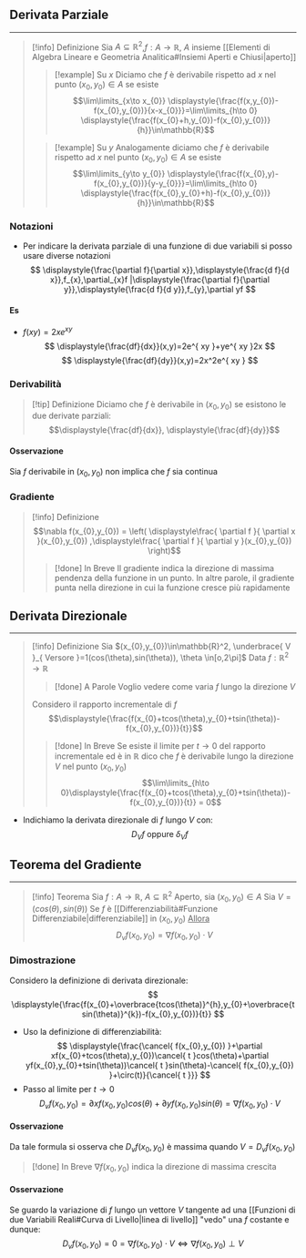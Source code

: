 ## Derivata Parziale
---
>[!info] Definizione
>Sia $A\subseteq\mathbb{R}^2$,$f:A\to\mathbb{R}$, $A$ insieme [[Elementi di Algebra Lineare e Geometria Analitica#Insiemi Aperti e Chiusi|aperto]]
>>[!example] Su $x$
>>Diciamo che $f$ è derivabile rispetto ad $x$ nel punto $(x_{0},y_{0})\in A$ se esiste
>>$$\lim\limits_{x\to x_{0}} \displaystyle{\frac{f(x,y_{0})-f(x_{0},y_{0})}{x-x_{0}}}=\lim\limits_{h\to 0} \displaystyle{\frac{f(x_{0}+h,y_{0})-f(x_{0},y_{0})}{h}}\in\mathbb{R}$$
>
>>[!example] Su $y$
>>Analogamente diciamo che $f$ è derivabile rispetto ad $x$ nel punto $(x_{0},y_{0})\in A$ se esiste
>>$$\lim\limits_{y\to y_{0}} \displaystyle{\frac{f(x_{0},y)-f(x_{0},y_{0})}{y-y_{0}}}=\lim\limits_{h\to 0} \displaystyle{\frac{f(x_{0},y_{0}+h)-f(x_{0},y_{0})}{h}}\in\mathbb{R}$$

### Notazioni
- Per indicare la derivata parziale di una funzione di due variabili si posso usare diverse notazioni
$$
\displaystyle{\frac{\partial f}{\partial x}},\displaystyle{\frac{d f}{d x}},f_{x},\partial_{x}f |\displaystyle{\frac{\partial f}{\partial y}},\displaystyle{\frac{d f}{d y}},f_{y},\partial yf
$$
#### Es
- $f(xy)=2xe^{xy}$
$$
\displaystyle{\frac{df}{dx}}(x,y)=2e^{ xy }+ye^{ xy }2x
$$
$$
\displaystyle{\frac{df}{dy}}(x,y)=2x^2e^{ xy }
$$
### Derivabilità
>[!tip] Definizione
>Diciamo che $f$ è derivabile in $(x_{0},y_{0})$ se esistono le due derivate parziali:
>$$\displaystyle{\frac{df}{dx}}, \displaystyle{\frac{df}{dy}}$$

#### Osservazione
Sia $f$ derivabile in $(x_{0},y_{0})$ non implica che $f$ sia continua

### Gradiente
>[!info] Definizione
>$$\nabla f(x_{0},y_{0}) = \left( \displaystyle\frac{ \partial f }{ \partial x }(x_{0},y_{0}) ,\displaystyle\frac{ \partial f }{ \partial y }(x_{0},y_{0})  \right)$$
>
>>[!done] In Breve
>>Il gradiente indica la direzione di massima pendenza della funzione in un punto.
>>In altre parole, il gradiente punta nella direzione in cui la funzione cresce più rapidamente

## Derivata Direzionale
---
>[!info] Definizione
>Sia $(x_{0},y_{0})\in\mathbb{R}^2, \underbrace{ V }_{ Versore }=1(cos(\theta),sin(\theta)), \theta \in[o,2\pi]$
>Data $f:\mathbb{R}^2\to\mathbb{R}$
>
>>[!done] A Parole
>>Voglio vedere come varia $f$ lungo la direzione $V$
>
>Considero il rapporto incrementale di $f$
>$$\displaystyle{\frac{f(x_{0}+tcos(\theta),y_{0}+tsin(\theta))-f(x_{0},y_{0})}{t}}$$
>
>>[!done] In Breve
>>Se esiste il limite per $t\to0$ del rapporto incrementale ed è in $\mathbb{R}$ dico che $f$ è derivabile lungo la direzione $V$ nel punto $(x_{0},y_{0})$
>$$\lim\limits_{h\to 0}\displaystyle{\frac{f(x_{0}+tcos(\theta),y_{0}+tsin(\theta))-f(x_{0},y_{0})}{t}} = 0$$

- Indichiamo la derivata direzionale di $f$ lungo $V$ con:
$$
D_{V}f\text{ oppure }\delta_{V}f
$$

## Teorema del Gradiente
--- 
>[!info] Teorema
>Sia $f:A\to\mathbb{R}$, $A\subseteq\mathbb{R}^2$ Aperto, sia $(x_{0},y_{0})\in A$
>Sia $V=(cos(\theta),sin(\theta))$
>Se $f$ è [[Differenziabilità#Funzione Differenziabile|differenziabile]] in $(x_{0},y_{0})$
><u>Allora</u>
>$$D_{v}f(x_{0},y_{0})= \nabla f(x_{0},y_{0})\cdot V$$

### Dimostrazione
Considero la definizione di derivata direzionale:
$$
\displaystyle{\frac{f(x_{0}+\overbrace{tcos(\theta)}^{h},y_{0}+\overbrace{tsin(\theta)}^{k})-f(x_{0},y_{0})}{t}}
$$
- Uso la definizione di differenziabilità:
$$
\displaystyle{\frac{\cancel{ f(x_{0},y_{0}) }+\partial xf(x_{0}+tcos(\theta),y_{0})\cancel{ t }cos(\theta)+\partial yf(x_{0},y_{0}+tsin(\theta))\cancel{ t }sin(\theta)-\cancel{ f(x_{0},y_{0}) }+\circ(t)}{\cancel{ t }}}
$$
- Passo al limite per $t\to0$
$$D_{v}f(x_{0},y_{0})=\partial xf(x_{0},y_{0})cos(\theta)+\partial yf(x_{0},y_{0})sin(\theta) = \nabla f(x_{0},y_{0})\cdot V$$
#### Osservazione
Da tale formula si osserva che $D_{v}f(x_{0},y_{0})$ è massima quando $V=D_{v}f(x_{0},y_{0})$
>[!done] In Breve
>$\nabla f(x_{0},y_{0})$ indica la direzione di massima crescita

#### Osservazione
Se guardo la variazione di $f$ lungo un vettore $V$ tangente ad una [[Funzioni di due Variabili Reali#Curva di Livello|linea di livello]] "vedo" una $f$ costante e dunque:
$$
D_{v}f(x_{0},y_{0}) = 0 = \nabla f(x_{0},y_{0})\cdot V \Leftrightarrow \nabla f(x_{0},y_{0}) \perp V
 $$
